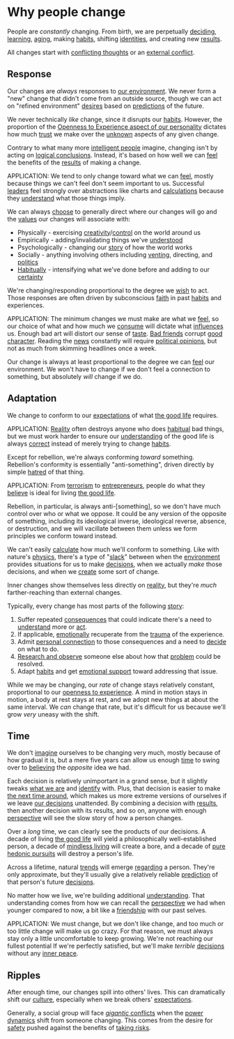 
# Why people change

People are *constantly* changing. From birth, we are perpetually [deciding](people-decisions.md), [learning](understanding.md), [aging](maturity.md), making [habits](habits.md), shifting [identities](identity.md), and creating new [results](results.md).

All changes start with [conflicting thoughts](people-conflicts-inner.md) or an [external conflict](people-conflicts-why.md).

## Response

Our changes are *always* responses to [our environment](reality.md). We never form a "new" change that didn't come from an outside source, though we can act on "refined environment" [desires](purpose.md) based on [predictions](imagination.md) of the future.

We never technically *like* change, since it disrupts our [habits](habits.md). However, the proportion of the [Openness to Experience aspect of our personality](personality.md) dictates how much [trust](trust.md) we make over the [unknown](unknown.md) aspects of any given change.

Contrary to what many more [intelligent people](education.md) imagine, changing isn't by acting on [logical conclusions](logic.md). Instead, it's based on how well we can [feel](mind-feelings.md) the benefits of the [results](results.md) of making a change.

APPLICATION: We tend to only change toward what we can [feel](mind-feelings.md), mostly because things we can't feel don't seem important to us. Successful [leaders](groups-small.md) feel strongly over abstractions like charts and [calculations](math.md) because they [understand](understanding.md) what those things imply.

We can always [choose](people-decisions.md) to generally direct where our changes will go and the [values](values.md) our changes will associate with:

- Physically - exercising [creativity](mind-creativity.md)/[control](results.md) on the world around us
- Empirically - adding/invalidating things we've [understood](understanding.md)
- Psychologically - changing our [story](stories.md) of how the world works
- Socially - anything involving others including [venting](influence.md), directing, and [politics](influence.md)
- [Habitually](habits.md) - intensifying what we've done before and adding to our [certainty](understanding-certainty.md)

We're changing/responding proportional to the degree we [wish](purpose.md) to act. Those responses are often driven by subconscious [faith](trust.md) in past [habits](habits.md) and experiences.

APPLICATION: The minimum changes we must make are what we [feel](mind-feelings.md), so our choice of what and how much we [consume](creations.md) will dictate what [influences](power-influence.md) us. Enough bad art will distort our sense of [taste](values-quality.md). [Bad friends](people-friends-why.md) corrupt [good character](morality.md). Reading the [news](stories-storytellers.md) constantly will require [political opinions](politics-conservativeliberal.md), but not as much from skimming headlines once a week.

Our change is always at least proportional to the degree we can [feel](mind-feelings.md) our environment. We won't have to change if we don't feel a connection to something, but absolutely *will* change if we do.

## Adaptation

We change to conform to our [expectations](imagination.md) of what [the good life](goodlife.md) requires.

APPLICATION: [Reality](reality.md) often destroys anyone who does [habitual](habits.md) bad things, but we must work harder to ensure our [understanding](understanding.md) of the good life is always [correct](understanding.md) instead of merely trying to change [habits](habits.md).

Except for rebellion, we're always conforming *toward* something. Rebellion's conformity is essentially "anti-something", driven directly by simple [hatred](purpose.md) of that thing.

APPLICATION: From [terrorism](people-conflicts-war-why.md) to [entrepreneurs](socialrisk.md), people do what they [believe](understanding-certainty.md) is ideal for living [the good life](goodlife.md).

Rebellion, in particular, is always anti-[something], so we don't have much control over who or what we oppose. It could be any version of the opposite of something, including its ideological inverse, ideological reverse, absence, or destruction, and we will vacillate between them unless we form principles we conform toward instead.

We can't easily [calculate](math.md) how much we'll conform to something. Like with nature's [physics](science-physics.md), there's a type of "[slack](http://joshuahhh.com/projects/hysteresis/)" between when the [environment](reality.md) provides situations for us to make [decisions](people-decisions.md), when we actually *make* those decisions, and when we [create](creations.md) some sort of change.

Inner changes show themselves less directly on [reality](reality.md), but they're *much* farther-reaching than external changes.

Typically, every change has most parts of the following [story](stories.md):

1. Suffer repeated [consequences](reality.md) that could indicate there's a need to [understand](understanding.md) more or [act](creations.md).
2. If applicable, [emotionally](mind-feelings.md) recuperate from the [trauma](hardship-ptsd.md) of the experience.
3. Admit [personal connection](identity.md) to those consequences and a need to [decide](people-decisions.md) on what to do.
4. [Research and observe](science.md) someone else about how that [problem](purpose.md) could be resolved.
5. Adapt [habits](habits.md) and get [emotional support](people-friends-why.md) toward addressing that issue.

While we may be changing, our *rate* of change stays relatively constant, proportional to our [openness to experience](personality.md). A mind in motion stays in motion, a body at rest stays at rest, and we adopt new things at about the same interval. We *can* change that rate, but it's difficult for us because we'll grow *very* uneasy with the shift.

## Time

We don't [imagine](imagination.md) ourselves to be changing very much, mostly because of how gradual it is, but a mere five years can allow us enough [time](datetime.md) to swing over to [believing](understanding-certainty.md) the *opposite* idea we had.

Each decision is relatively unimportant in a grand sense, but it slightly tweaks [what we are](humanity.md) and [identify](identity.md) with. Plus, that decision is easier to make [the next time around](habits.md), which makes us more extreme versions of ourselves if we leave [our decisions](people-conflicts-inner.md) unattended. By combining a decision with [results](results.md), then another decision with its results, and so on, anyone with enough [perspective](people-image-why.md) will see the slow story of how a person changes.

Over a *long* time, we can clearly see the products of our decisions. A decade of living [the good life](goodlife.md) will yield a philosophically well-established person, a decade of [mindless living](habits.md) will create a bore, and a decade of [pure hedonic pursuits](addiction-substances.md) will destroy a person's life.

Across a lifetime, natural [trends](trends.md) will emerge [regarding](stories.md) a person. They're only approximate, but they'll usually give a relatively reliable [prediction](imagination.md) of that person's future [decisions](people-decisions.md).

No matter how we live, we're building additional [understanding](understanding.md). That understanding comes from how we can recall the [perspective](people-image-why.md) we had when younger compared to now, a bit like a [friendship](people-friends-why.md) with our past selves.

APPLICATION: We must change, but we don't like change, and too much or too little change will make us go crazy. For that reason, we must always stay only a little uncomfortable to keep growing. We're not reaching our fullest potential If we're perfectly satisfied, but we'll make *terrible* [decisions](people-decisions.md) without any [inner peace](people-conflicts-inner.md).

## Ripples

After enough time, our changes spill into others' lives. This can dramatically shift our [culture](people-culture.md), especially when we break others' [expectations](imagination.md).

Generally, a social group will face [*gigantic* conflicts](people-conflicts-war-why.md) when the [power dynamics](power-types.md) shift from someone changing. This comes from the desire for [safety](safety.md) pushed against the benefits of [taking risks](socialrisk.md).
